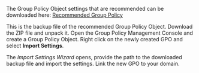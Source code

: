 The Group Policy Object settings that are recommended can be downloaded here: [Recommended Group Policy](https://github.com/clma91/Readinizer/releases)

This is the backup file of the recommended Group Policy Object. 
Download the ZIP file and unpack it. 
Open the Group Policy Management Console and create a Group Policy Object. 
Right click on the newly created GPO and select **Import Settings**. 

The _Import Settings Wizard_ opens, provide the path to the downloaded backup file and import the settings. 
Link the new GPO to your domain.